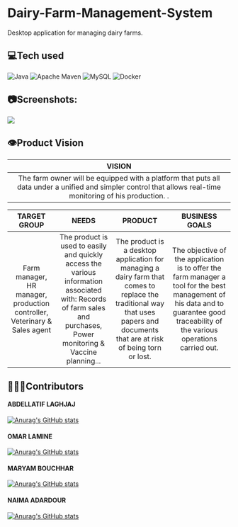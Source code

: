 # Dairy-Farm-Management-System

Desktop application for managing dairy farms.

## 💻Tech used
![Java](https://img.shields.io/badge/java-%23ED8B00.svg?style=for-the-badge&logo=java&logoColor=white)
![Apache Maven](https://img.shields.io/badge/Apache%20Maven-C71A36?style=for-the-badge&logo=Apache%20Maven&logoColor=white)
![MySQL](https://img.shields.io/badge/MySQL-005C84?style=for-the-badge&logo=mysql&logoColor=white)
![Docker](https://img.shields.io/badge/Docker-2CA5E0?style=for-the-badge&logo=docker&logoColor=white)

## 📷Screenshots:

<img src="https://i.ibb.co/R4hXqm1/Splash-Screen.png">

## 👁️Product Vision

|                     VISION                                                          |
| :---:                                                                             |  
|  The farm owner will be equipped with a platform that puts all data under a unified and simpler control that allows real-time monitoring of his production.                                                                                                                      .|

|                               TARGET GROUP                      |                                                                                NEEDS |                          PRODUCT                           |            BUSINESS GOALS             |
|:---------------------------------------------------------------:|:---------------------------------------------------------------------------------:|:----------------------------------------------------------:|:-------------------------------------:|
| Farm manager, HR manager, production controller, Veterinary & Sales agent |The product is used to easily and quickly access the various information associated with: Records of farm sales and purchases, Power monitoring & Vaccine planning...|The product is a desktop application for managing a dairy farm that comes to replace the traditional way that uses papers and documents that are at risk of being torn or lost.|The objective of the application is to offer the farm manager a tool for the best management of his data and to guarantee good traceability of the various operations carried out.


## 👨🏻‍💻Contributors

<h4>ABDELLATIF LAGHJAJ</h4>

[![Anurag's GitHub stats](https://github-readme-stats.vercel.app/api?username=abdellatif-laghjaj&count_private=true&show_icons=true&theme=react)](https://github.com/omarlamin01/Dairy-Farm-Management-System)

<h4> OMAR LAMINE </h4>

[![Anurag's GitHub stats](https://github-readme-stats.vercel.app/api?username=omarlamin01&count_private=true&show_icons=true&theme=vue-dark)](https://github.com/omarlamin01/Dairy-Farm-Management-System)

<h4> MARYAM BOUCHHAR </h4>

[![Anurag's GitHub stats](https://github-readme-stats.vercel.app/api?username=MaryamBouchhar&count_private=true&show_icons=true&theme=tokyonight)](https://github.com/omarlamin01/Dairy-Farm-Management-System)

<h4> NAIMA ADARDOUR </h4>

[![Anurag's GitHub stats](https://github-readme-stats.vercel.app/api?username=naima-adardor&count_private=true&show_icons=true&theme=radical)](https://github.com/omarlamin01/Dairy-Farm-Management-System)
